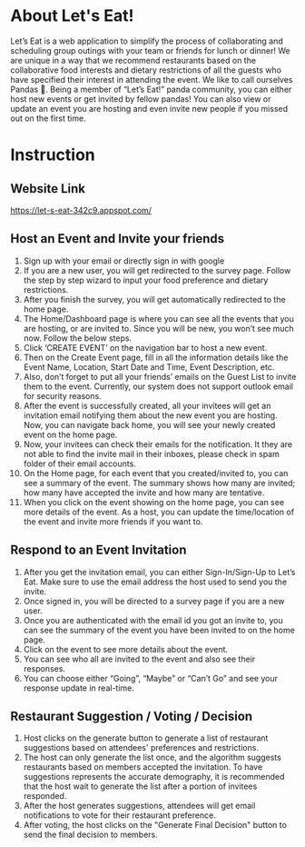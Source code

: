 # About Let's Eat!
Let’s Eat is a web application to simplify the process of collaborating and scheduling group outings with your team or friends for lunch or dinner! 
We are unique in a way that we recommend restaurants based on the collaborative food interests and dietary restrictions of all the guests who have specified their interest in attending the event. 
We like to call ourselves Pandas 🐼. Being a member of “Let’s Eat!” panda community, you can either host new events or get invited by fellow pandas! You can also view or update an event you are hosting and even invite new people if you missed out on the first time.

# Instruction
## Website Link
https://let-s-eat-342c9.appspot.com/

## Host an Event and Invite your friends
1.  Sign up with your email or directly sign in with google
2.  If you are a new user, you will get redirected to the survey page. Follow the step by step wizard to input your food preference and dietary restrictions.
3.  After you finish the survey, you will get automatically redirected to the home page.
4.  The Home/Dashboard page is where you can see all the events that you are hosting, or are invited to. Since you will be new, you won’t see much now. Follow the below steps.
5.  Click ‘CREATE EVENT’ on the navigation bar to host a new event.
6.  Then on the Create Event page, fill in all the information details like the Event Name, Location, Start Date and Time, Event Description, etc.
7.  Also, don’t forget to put all your friends’ emails on the Guest List to invite them to the event. Currently, our system does not support outlook email for security reasons.
8.  After the event is successfully created, all your invitees will get an invitation email notifying them about the new event you are hosting. Now, you can navigate back home, you will see your newly created event on the home page.
9.  Now, your invitees can check their emails for the notification. It they are not able to find the invite mail in their inboxes, please check in spam folder of their email accounts.
10.  On the Home page, for each event that you created/invited to, you can see a summary of the event. The summary shows how many are invited; how many have accepted the invite and how many are tentative.
11.  When you click on the event showing on the home page, you can see more details of the event. As a host, you can update the time/location of the event and invite more friends if you want to.

## Respond to an Event Invitation
1.  After you get the invitation email, you can either Sign-In/Sign-Up to Let’s Eat. Make sure to use the email address the host used to send you the invite.
2.  Once signed in, you will be directed to a survey page if you are a new user.
3.  Once you are authenticated with the email id you got an invite to, you can see the summary of the event you have been invited to on the home page.
4.  Click on the event to see more details about the event.
5.  You can see who all are invited to the event and also see their responses.
6.  You can choose either “Going”, “Maybe” or “Can’t Go” and see your response update in real-time.

## Restaurant Suggestion / Voting / Decision
1.  Host clicks on the generate button to generate a list of restaurant suggestions based on attendees' preferences and restrictions.
2.  The host can only generate the list once, and the algorithm suggests restaurants based on members accepted the invitation. To have suggestions represents the accurate demography, it is recommended that the host wait to generate the list after a portion of invitees responded.
3.  After the host generates suggestions, attendees will get email notifications to vote for their restaurant preference.
4.  After voting, the host clicks on the "Generate Final Decision" button to send the final decision to members.
